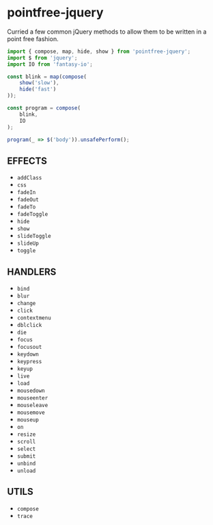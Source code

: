 pointfree-jquery
=================

Curried a few common jQuery methods to allow them to be written in a point free fashion.

```js
import { compose, map, hide, show } from 'pointfree-jquery';
import $ from 'jquery';
import IO from 'fantasy-io';

const blink = map(compose( 
    show('slow'),
    hide('fast')
));

const program = compose( 
    blink,
    IO
);

program(_ => $('body')).unsafePerform();

```

EFFECTS
--------

* `addClass`
* `css`
* `fadeIn`
* `fadeOut`
* `fadeTo`
* `fadeToggle`
* `hide`
* `show`
* `slideToggle`
* `slideUp`
* `toggle`

HANDLERS
--------

* `bind`
* `blur`
* `change`
* `click`
* `contextmenu`
* `dblclick`
* `die`
* `focus`
* `focusout`
* `keydown`
* `keypress`
* `keyup`
* `live`
* `load`
* `mousedown`
* `mouseenter`
* `mouseleave`
* `mousemove`
* `mouseup`
* `on`
* `resize`
* `scroll`
* `select`
* `submit`
* `unbind`
* `unload`

UTILS
--------

* `compose`
* `trace`
